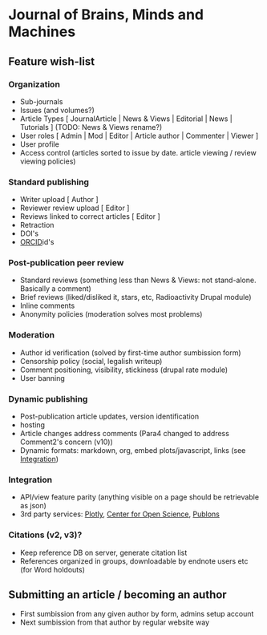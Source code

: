 Journal of Brains, Minds and Machines
=====================================

## Feature wish-list

### Organization

  - Sub-journals
  - Issues (and volumes?)
  - Article Types [ JournalArticle | News & Views | Editorial | News | Tutorials ] (TODO: News & Views rename?)
  - User roles [ Admin | Mod | Editor | Article author | Commenter | Viewer ]
  - User profile
  - Access control (articles sorted to issue by date. article viewing / review viewing policies)

### Standard publishing

  - Writer upload  [ Author ]
  - Reviewer review upload [ Editor ]
  - Reviews linked to correct articles [ Editor ]
  - Retraction
  - DOI's
  - [ORCID](http://orcid.org)id's

### Post-publication peer review

  - Standard reviews (something less than News & Views: not stand-alone. Basically a comment)
  - Brief reviews (liked/disliked it, stars, etc, Radioactivity Drupal module)
  - Inline comments
  - Anonymity policies (moderation solves most problems)

### Moderation

  - Author id verification (solved by first-time author sumbission form)
  - Censorship policy (social, legalish writeup)
  - Comment positioning, visibility, stickiness (drupal rate module)
  - User banning

### Dynamic publishing

  - Post-publication article updates, version identification
  - hosting
  - Article changes address comments (Para4 changed to address Comment2's concern (v10))
  - Dynamic formats: markdown, org, embed plots/javascript, links (see [Integration](#Integration))

### Integration

  - API/view feature parity (anything visible on a page should be retrievable as json)
  - 3rd party services: [Plotly](http://plot.ly), [Center for Open Science](http://cos.io), [Publons](http://publons.com)

### Citations (v2, v3)?

  - Keep reference DB on server, generate citation list
  - References organized in groups, downloadable by endnote users etc (for Word holdouts)

## Submitting an article / becoming an author

  - First sumbission from any given author by form, admins setup account
  - Next sumbission from that author by regular website way
